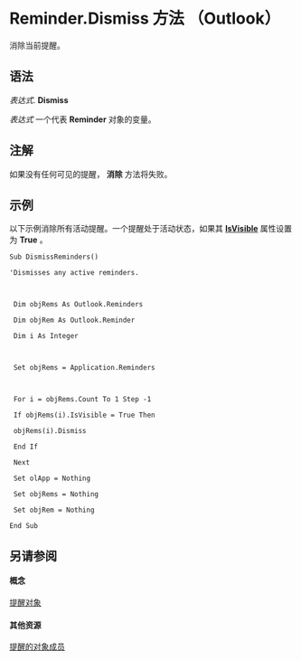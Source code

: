 
# Reminder.Dismiss 方法 （Outlook）

消除当前提醒。


## 语法

 _表达式_. **Dismiss**

 _表达式_ 一个代表 **Reminder** 对象的变量。


## 注解

如果没有任何可见的提醒， **消除** 方法将失败。


## 示例

以下示例消除所有活动提醒。一个提醒处于活动状态，如果其 **[IsVisible](e99f8fab-32fa-94ef-be9b-523b580fa551.md)** 属性设置为 **True** 。


```
Sub DismissReminders() 
 
'Dismisses any active reminders. 
 
 
 
 Dim objRems As Outlook.Reminders 
 
 Dim objRem As Outlook.Reminder 
 
 Dim i As Integer 
 
 
 
 Set objRems = Application.Reminders 
 
 
 
 For i = objRems.Count To 1 Step -1 
 
 If objRems(i).IsVisible = True Then 
 
 objRems(i).Dismiss 
 
 End If 
 
 Next 
 
 Set olApp = Nothing 
 
 Set objRems = Nothing 
 
 Set objRem = Nothing 
 
End Sub
```


## 另请参阅


#### 概念


[提醒对象](b7364e48-51bc-b360-2154-e85e7779ece4.md)
#### 其他资源


[提醒的对象成员](2dc26aef-9636-4761-4d79-4571bb7c9726.md)